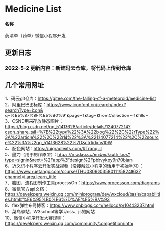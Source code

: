 # Medicine List

#### 名称
药清单（药单）微信小程序开发
## 更新日志 
### 2022-5-2 更新内容：新建码云仓库，将代码上传到仓库  
  
  
   
  
  
## 几个常用网址
1、码云git仓库：https://gitee.com/the-falling-of-a-meteoroid/medicine-list  
2、阿里巴巴图标库：https://www.iconfont.cn/search/index?searchType=icon&  q=%E5%87%8F%E5%B0%91&page=1&tag=&fromCollection=-1&fills=    
3、CSND用来存放静态图片：https://blog.csdn.net/qq_51413628/article/details/124077214?csdn_share_tail=%7B%22type%22%3A%22blog%22%2C%22rType%22%3A%22article%22%2C%22rId%22%3A%22124077214%22%2C%22source%22%3A%22qq_51413628%22%7D&ctrtid=ns10W  
4、配色网站：https://uigradients.com/#Tranquil  
5、墨刀（用于制作原型）：https://modao.cc/embed/auth_box?type=signin&next=%2Fapp%2Fdesign%2Fpbkvykpy9n70bjam  
6、近义词小程序云开发实战视频（没接触过小程序的话用于初始学习）：https://www.xuetangx.com/course/THU0809003580111/5824963?channel=i.area.learn_title  
7、脑图、流程图制作工具processOn：https://www.processon.com/diagrams  
8、微信官方api文档：https://developers.weixin.qq.com/miniprogram/dev/wxcloud/basis/capabilities.html#%E6%95%B0%E6%8D%AE%E5%BA%93  
8、flex弹性布局博客：https://www.cnblogs.com/hellocd/p/10443237.html  
9、菜鸟驿站、W3school等学习css、js的网站  
10、微信小程序开发大赛规则：https://developers.weixin.qq.com/community/competition/intro  